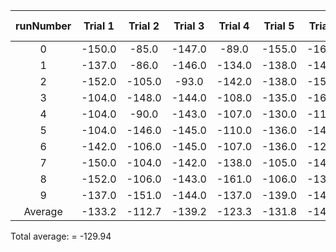 | runNumber | Trial 1 | Trial 2 | Trial 3 | Trial 4 | Trial 5 | Trial 6 | Trial 7 | Trial 8 | Trial 9 | Trial 10 |
|:-:|:-:|:-:|:-:|:-:|:-:|:-:|:-:|:-:|:-:|:-:|
|0|-150.0|-85.0|-147.0|-89.0|-155.0|-163.0|-138.0|-151.0|-136.0|-145.0|
|1|-137.0|-86.0|-146.0|-134.0|-138.0|-147.0|-97.0|-143.0|-153.0|-138.0|
|2|-152.0|-105.0|-93.0|-142.0|-138.0|-155.0|-147.0|-140.0|-136.0|-147.0|
|3|-104.0|-148.0|-144.0|-108.0|-135.0|-163.0|-94.0|-151.0|-149.0|-89.0|
|4|-104.0|-90.0|-143.0|-107.0|-130.0|-111.0|-106.0|-142.0|-142.0|-139.0|
|5|-104.0|-146.0|-145.0|-110.0|-136.0|-144.0|-137.0|-88.0|-152.0|-91.0|
|6|-142.0|-106.0|-145.0|-107.0|-136.0|-129.0|-139.0|-149.0|-109.0|-137.0|
|7|-150.0|-104.0|-142.0|-138.0|-105.0|-143.0|-94.0|-143.0|-138.0|-88.0|
|8|-152.0|-106.0|-143.0|-161.0|-106.0|-139.0|-107.0|-85.0|-154.0|-135.0|
|9|-137.0|-151.0|-144.0|-137.0|-139.0|-146.0|-106.0|-145.0|-136.0|-136.0|
| Average |-133.2|-112.7|-139.2|-123.3|-131.8|-144.0|-116.5|-133.7|-140.5|-124.5|

Total average: = -129.94